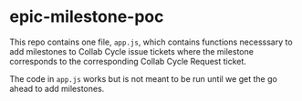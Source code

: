 # epic-milestone-poc
This repo contains one file, `app.js`, which contains functions necesssary to add milestones to Collab Cycle issue tickets where the milestone corresponds to the corresponding Collab Cycle Request ticket.

The code in `app.js` works but is not meant to be run until we get the go ahead to add milestones.
